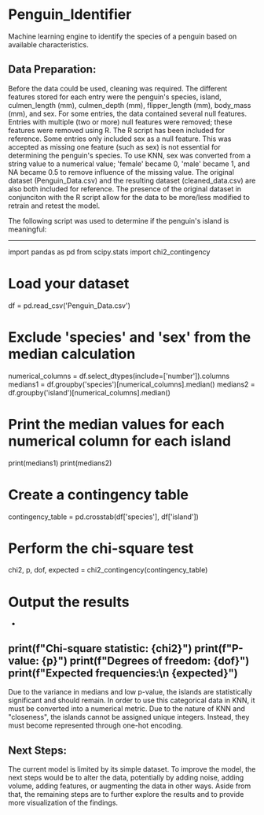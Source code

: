 # Penguin_Identifier

Machine learning engine to identify the species of a penguin based on available characteristics.

## Data Preparation:

Before the data could be used, cleaning was required. The different features stored for each entry were the penguin's species, island, culmen_length (mm), culmen_depth (mm), flipper_length (mm), body_mass (mm), and sex. For some entries, the data contained several null features. Entries with multiple (two or more) null features were removed; these features were removed using R. The R script has been included for reference. Some entries only included sex as a null feature. This was accepted as missing one feature (such as sex) is not essential for determining the penguin's species. To use KNN, sex was converted from a string value to a numerical value; 'female' became 0, 'male' became 1, and NA became 0.5 to remove influence of the missing value. The original dataset (Penguin_Data.csv) and the resulting dataset (cleaned_data.csv) are also both included for reference. The presence of the original dataset in conjunciton with the R script allow for the data to be more/less modified to retrain and retest the model.


The following script was used to determine if the penguin's island is meaningful:

----------------------
import pandas as pd
from scipy.stats import chi2_contingency

# Load your dataset
df = pd.read_csv('Penguin_Data.csv')

# Exclude 'species' and 'sex' from the median calculation
numerical_columns = df.select_dtypes(include=['number']).columns
medians1 = df.groupby('species')[numerical_columns].median()
medians2 = df.groupby('island')[numerical_columns].median()

# Print the median values for each numerical column for each island
print(medians1)
print(medians2)

# Create a contingency table
contingency_table = pd.crosstab(df['species'], df['island'])

# Perform the chi-square test
chi2, p, dof, expected = chi2_contingency(contingency_table)

# Output the results
-
print(f"Chi-square statistic: {chi2}")
print(f"P-value: {p}")
print(f"Degrees of freedom: {dof}")
print(f"Expected frequencies:\n {expected}")
----------------------
Due to the variance in medians and low p-value, the islands are statistically significant and should remain. In order to use this categorical data in KNN, it must be converted into a numerical metric. Due to the nature of KNN and "closeness", the islands cannot be assigned unique integers. Instead, they must become represented through one-hot encoding. 

## Next Steps:

The current model is limited by its simple dataset. To improve the model, the next steps would be to alter the data, potentially by adding noise, adding volume, adding features, or augmenting the data in other ways. Aside from that, the remaining steps are to further explore the results and to provide more visualization of the findings.
